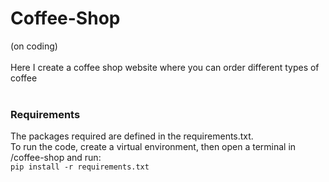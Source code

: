 # Coffee-Shop
(on coding) </br></br>
Here I create a coffee shop website where you can order different types of coffee </br>
</br>

### Requirements
The packages required are defined in the requirements.txt. </br>
To run the code, create a virtual environment, then open a terminal in /coffee-shop and run: </br>
`pip install -r requirements.txt`